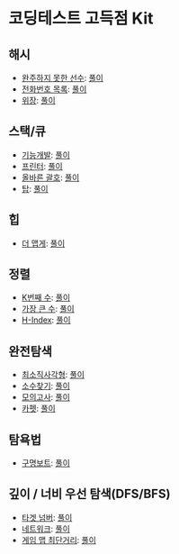 코딩테스트 고득점 Kit
===

해시
---

- [완주하지 못한 선수](https://programmers.co.kr/learn/courses/30/lessons/42576): [풀이](./hash/42576.java)
- [전화번호 목록](https://programmers.co.kr/learn/courses/30/lessons/42577): [풀이](./hash/42577.java)
- [위장](https://programmers.co.kr/learn/courses/30/lessons/42578): [풀이](./hash/42578.java)

스택/큐
---

- [기능개발](https://programmers.co.kr/learn/courses/30/lessons/42586): [풀이](./stack-queue/42586.java)
- [프린터](https://programmers.co.kr/learn/courses/30/lessons/42587): [풀이](./stack-queue/42587.java)
- [올바른 괄호](https://school.programmers.co.kr/learn/courses/30/lessons/12909): [풀이](./stack-queue/12909.java)
- [탑](https://programmers.co.kr/learn/courses/30/lessons/42588): [풀이](./stack-queue/42588.java)

힙
---

- [더 맵게](https://programmers.co.kr/learn/courses/30/lessons/42626): [풀이](./heap/42626.java)

정렬
---

- [K번째 수](https://programmers.co.kr/learn/courses/30/lessons/42748): [풀이](./sort/42748.java)
- [가장 큰 수](https://programmers.co.kr/learn/courses/30/lessons/42746): [풀이](./sort/42746.java)
- [H-Index](https://programmers.co.kr/learn/courses/30/lessons/42747): [풀이](./sort/42747.java)

완전탐색
---

- [최소직사각형](https://programmers.co.kr/learn/courses/30/lessons/86491): [풀이](./full-search/86491.java)
- [소수찾기](https://programmers.co.kr/learn/courses/30/lessons/42839): [풀이](./full-search/42839.java)
- [모의고사](https://programmers.co.kr/learn/courses/30/lessons/42840): [풀이](./full-search/42840.java)
- [카펫](https://programmers.co.kr/learn/courses/30/lessons/42842): [풀이](./full-search/42842.java)

탐욕법
---

- [구명보트](https://programmers.co.kr/learn/courses/30/lessons/42885): [풀이](./greedy/42885.java)

깊이 / 너비 우선 탐색(DFS/BFS)
---

- [타겟 넘버](https://programmers.co.kr/learn/courses/30/lessons/43165): [풀이](./dfs-bfs/43165.java)
- [네트워크](https://programmers.co.kr/learn/courses/30/lessons/43162): [풀이](./dfs-bfs/43162.java)
- [게임 맵 최단거리](https://programmers.co.kr/learn/courses/30/lessons/1844): [풀이](./dfs-bfs/1844.java)
